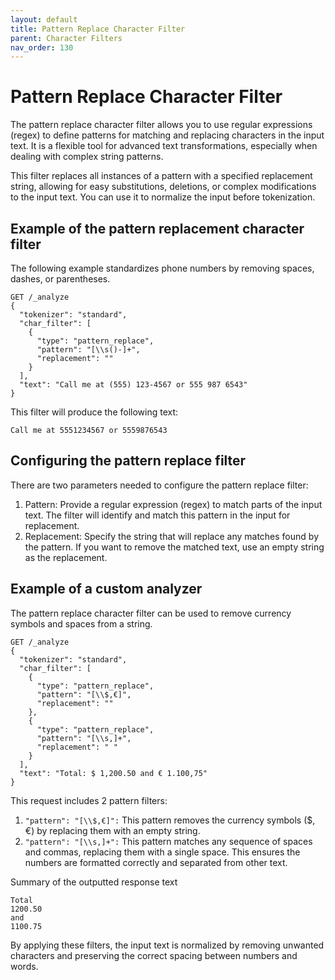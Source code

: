 ```yaml
---
layout: default
title: Pattern Replace Character Filter
parent: Character Filters
nav_order: 130
---
```


# Pattern Replace Character Filter
The pattern replace character filter allows you to use regular expressions (regex) to define patterns for matching and replacing characters in the input text. It is a flexible tool for advanced text transformations, especially when dealing with complex string patterns.

This filter replaces all instances of a pattern with a specified replacement string, allowing for easy substitutions, deletions, or complex modifications to the input text. You can use it to normalize the input before tokenization.

## Example of the pattern replacement character filter
The following example standardizes phone numbers by removing spaces, dashes, or parentheses. 

```
GET /_analyze
{
  "tokenizer": "standard",
  "char_filter": [
    {
      "type": "pattern_replace",
      "pattern": "[\\s()-]+",
      "replacement": ""
    }
  ],
  "text": "Call me at (555) 123-4567 or 555 987 6543"
}
```
This filter will produce the following text:
```
Call me at 5551234567 or 5559876543 
```
## Configuring the pattern replace filter
There are two parameters needed to configure the pattern replace filter:

1. Pattern: Provide a regular expression (regex) to match parts of the input text. The filter will identify and match this pattern in the input for replacement. 
2. Replacement: Specify the string that will replace any matches found by the pattern. If you want to remove the matched text, use an empty string as the replacement.

## Example of a custom analyzer 
The pattern replace character filter can be used to remove currency symbols and spaces from a string.
```
GET /_analyze
{
  "tokenizer": "standard",
  "char_filter": [
    {
      "type": "pattern_replace",
      "pattern": "[\\$,€]",
      "replacement": ""
    },
    {
      "type": "pattern_replace",
      "pattern": "[\\s,]+",
      "replacement": " "
    }
  ],
  "text": "Total: $ 1,200.50 and € 1.100,75"
}
```
This request includes 2 pattern filters:
1. `"pattern": "[\\$,€]":`
   This pattern removes the currency symbols ($, €) by replacing them with an empty string.
2. `"pattern": "[\\s,]+":`
This pattern matches any sequence of spaces and commas, replacing them with a single space. This ensures the numbers are formatted correctly and separated from other text. 

Summary of the outputted response text
```
Total
1200.50
and
1100.75
 ```

By applying these filters, the input text is normalized by removing unwanted characters and preserving the correct spacing between numbers and words.

